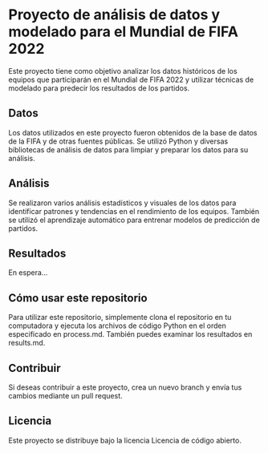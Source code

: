 # Proyecto de análisis de datos y modelado para el Mundial de FIFA 2022
Este proyecto tiene como objetivo analizar los datos históricos de los equipos que participarán en el Mundial de FIFA 2022 y utilizar técnicas de modelado para predecir los resultados de los partidos.

## Datos
Los datos utilizados en este proyecto fueron obtenidos de la base de datos de la FIFA y de otras fuentes públicas. Se utilizó Python y diversas bibliotecas de análisis de datos para limpiar y preparar los datos para su análisis.

## Análisis
Se realizaron varios análisis estadísticos y visuales de los datos para identificar patrones y tendencias en el rendimiento de los equipos. También se utilizó el aprendizaje automático para entrenar modelos de predicción de partidos.

## Resultados
En espera...

## Cómo usar este repositorio
Para utilizar este repositorio, simplemente clona el repositorio en tu computadora y ejecuta los archivos de código Python en el orden especificado en process.md. También puedes examinar los resultados en results.md.

## Contribuir
Si deseas contribuir a este proyecto, crea un nuevo branch y envía tus cambios mediante un pull request.

## Licencia
Este proyecto se distribuye bajo la licencia Licencia de código abierto.
